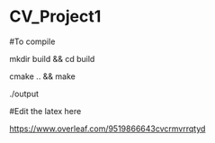 # CV_Project1

#To compile

mkdir build && cd build 

cmake .. && make

./output

#Edit the latex here

https://www.overleaf.com/9519866643cvcrmvrrqtyd
